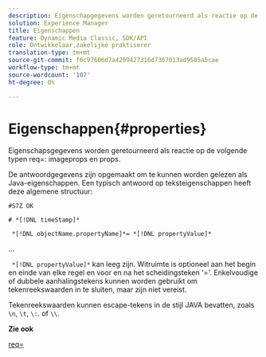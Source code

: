 ```yaml
---
description: Eigenschapgegevens worden geretourneerd als reactie op de volgende req=-typen imageprops en props.
solution: Experience Manager
title: Eigenschappen
feature: Dynamic Media Classic, SDK/API
role: Ontwikkelaar,zakelijke praktiserer
translation-type: tm+mt
source-git-commit: f6c97606d7a4209427316d7367013ad9585a5cae
workflow-type: tm+mt
source-wordcount: '107'
ht-degree: 0%

---
```



# Eigenschappen{#properties}

Eigenschapsgegevens worden geretourneerd als reactie op de volgende typen req=: imageprops en props.

De antwoordgegevens zijn opgemaakt om te kunnen worden gelezen als Java-eigenschappen. Een typisch antwoord op teksteigenschappen heeft deze algemene structuur:

`#S7Z OK`

`# *[!DNL timeStamp]*`

` *[!DNL objectName.propertyName]*= *[!DNL propertyValue]*`

...

` *[!DNL propertyValue]*` kan leeg zijn. Witruimte is optioneel aan het begin en einde van elke regel en voor en na het scheidingsteken &#39;=&#39;. Enkelvoudige of dubbele aanhalingstekens kunnen worden gebruikt om tekenreekswaarden in te sluiten, maar zijn niet vereist.

Tekenreekswaarden kunnen escape-tekens in de stijl JAVA bevatten, zoals `\n`, `\t`, `\:`. of `\\`.

**Zie ook**

[req=](../../../../../ir-api/http-protocol/image-rendering-api-ref/c-ir-http-protocol-ref/c-ir-http-protocol-command-reference/r-ir-req.md#reference-792b1a663fb64261bd2de2a209b847fb)
